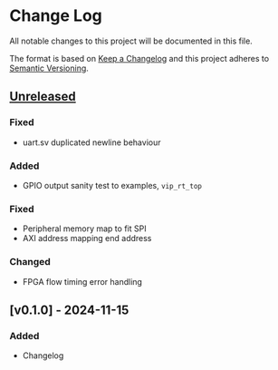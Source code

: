 # Change Log

All notable changes to this project will be documented in this file.

The format is based on [Keep a Changelog](http://keepachangelog.com/)
and this project adheres to [Semantic Versioning](http://semver.org/).

## [Unreleased]

### Fixed
- uart.sv duplicated newline behaviour

### Added
- GPIO output sanity test to examples, `vip_rt_top`

### Fixed
- Peripheral memory map to fit SPI
- AXI address mapping end address

### Changed
- FPGA flow timing error handling

## [v0.1.0] - 2024-11-15

### Added

- Changelog

[unreleased]: https://github.com/soc-hub-fi/Atalanta/compare/v0.1.0...HEAD
